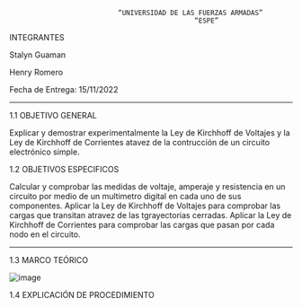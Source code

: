                               “UNIVERSIDAD DE LAS FUERZAS ARMADAS”
                                                  “ESPE”
INTEGRANTES

Stalyn Guaman

Henry Romero

Fecha de Entrega: 15/11/2022

---------------------------------------------------------------------------------------------

1.1 OBJETIVO GENERAL

Explicar y demostrar experimentalmente la Ley de Kirchhoff de Voltajes y la Ley de Kirchhoff de Corrientes atavez de la contrucción de un circuito electrónico simple.

1.2 OBJETIVOS ESPECIFICOS

Calcular y comprobar las medidas de voltaje, amperaje y resistencia en un circuito por medio de un multimetro digital en cada uno de sus componentes.
Aplicar la Ley de Kirchhoff de Voltajes para comprobar las cargas que transitan atravez de las tgrayectorias cerradas.
Aplicar la Ley de Kirchhoff de Corrientes para comprobar las cargas que pasan por cada nodo en el circuito.

------------------------------------------------------------------------------------------------------------------------------------------------
1.3 MARCO TEÓRICO









![image](https://user-images.githubusercontent.com/116819100/201952289-b51526b1-26a9-4eb8-9e42-2bab4d0660cb.png)






























1.4 EXPLICACIÓN DE PROCEDIMIENTO

